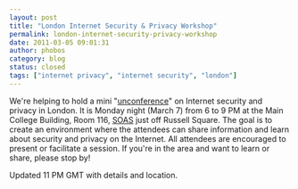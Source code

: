 ```yaml
---
layout: post
title: "London Internet Security & Privacy Workshop"
permalink: london-internet-security-privacy-workshop
date: 2011-03-05 09:01:31
author: phobos
category: blog
status: closed
tags: ["internet privacy", "internet security", "london"]
---
```


We're helping to hold a mini "[unconference](https://secure.wikimedia.org/wikipedia/en/wiki/BarCamp)" on Internet security and privacy in London. It is Monday night (March 7) from 6 to 9 PM at the Main College Building, Room 116, [SOAS](http://www.soas.ac.uk/) just off Russell Square. The goal is to create an environment where the attendees can share information and learn about security and privacy on the Internet. All attendees are encouraged to present or facilitate a session. If you're in the area and want to learn or share, please stop by!

Updated 11 PM GMT with details and location.
